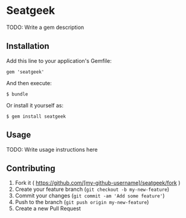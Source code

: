 # Seatgeek

TODO: Write a gem description

## Installation

Add this line to your application's Gemfile:

    gem 'seatgeek'

And then execute:

    $ bundle

Or install it yourself as:

    $ gem install seatgeek

## Usage

TODO: Write usage instructions here

## Contributing

1. Fork it ( https://github.com/[my-github-username]/seatgeek/fork )
2. Create your feature branch (`git checkout -b my-new-feature`)
3. Commit your changes (`git commit -am 'Add some feature'`)
4. Push to the branch (`git push origin my-new-feature`)
5. Create a new Pull Request

